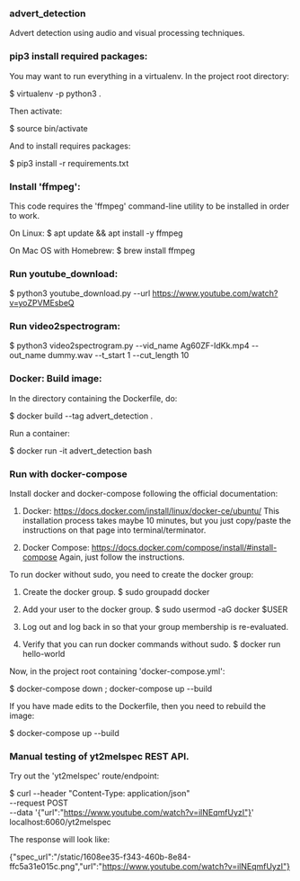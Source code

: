 ### advert_detection
Advert detection using audio and visual processing techniques.


### pip3 install required packages:

You may want to run everything in a virtualenv.  In the project root directory:

$ virtualenv -p python3 .

Then activate:

$ source bin/activate

And to install requires packages:

$ pip3 install -r requirements.txt


### Install 'ffmpeg':
This code requires the 'ffmpeg' command-line utility to be installed
in order to work.

On Linux:
$ apt update && apt install -y ffmpeg

On Mac OS with Homebrew:
$ brew install ffmpeg


### Run youtube_download:

$ python3 youtube_download.py --url https://www.youtube.com/watch?v=yoZPVMEsbeQ


### Run video2spectrogram:

$ python3 video2spectrogram.py --vid_name Ag60ZF-IdKk.mp4 --out_name dummy.wav --t_start 1 --cut_length 10


### Docker: Build image:

In the directory containing the Dockerfile, do:

$ docker build --tag advert_detection .

Run a container:

$ docker run -it advert_detection bash


### Run with docker-compose

Install docker and docker-compose following the official documentation:

1. Docker:
https://docs.docker.com/install/linux/docker-ce/ubuntu/
This installation process takes maybe 10 minutes, but you just copy/paste
the instructions on that page into terminal/terminator.

2. Docker Compose:
https://docs.docker.com/compose/install/#install-compose
Again, just follow the instructions.

To run docker without sudo, you need to create the docker group:

1. Create the docker group.
$ sudo groupadd docker

2. Add your user to the docker group.
$ sudo usermod -aG docker $USER

3. Log out and log back in so that your group membership is re-evaluated.

4. Verify that you can run docker commands without sudo.
$ docker run hello-world

Now, in the project root containing 'docker-compose.yml':

$ docker-compose down ; docker-compose up --build

If you have made edits to the Dockerfile, then you need to rebuild the image:

$ docker-compose up --build


### Manual testing of yt2melspec REST API.

Try out the 'yt2melspec' route/endpoint:

$ curl --header "Content-Type: application/json" \
  --request POST \
  --data '{"url":"https://www.youtube.com/watch?v=ilNEqmfUyzI"}' \
  localhost:6060/yt2melspec

The response will look like:

{"spec_url":"/static/1608ee35-f343-460b-8e84-ffc5a31e015c.png","url":"https://www.youtube.com/watch?v=ilNEqmfUyzI"}